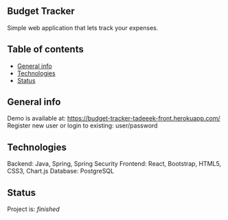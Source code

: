 ## Budget Tracker

Simple web application that lets track your expenses.

## Table of contents

- [General info](#general-info)
- [Technologies](#technologies)
- [Status](#status)

## General info

Demo is available at: https://budget-tracker-tadeeek-front.herokuapp.com/
Register new user or login to existing: user/password

## Technologies

Backend: Java, Spring, Spring Security
Frontend: React, Bootstrap, HTML5, CSS3, Chart.js
Database: PostgreSQL

## Status

Project is: _finished_


